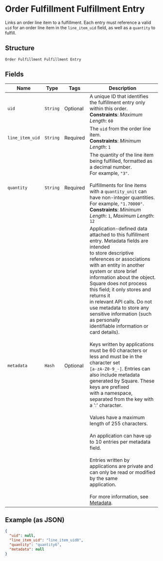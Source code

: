 
# Order Fulfillment Fulfillment Entry

Links an order line item to a fulfillment. Each entry must reference
a valid `uid` for an order line item in the `line_item_uid` field, as well as a `quantity` to
fulfill.

## Structure

`Order Fulfillment Fulfillment Entry`

## Fields

| Name | Type | Tags | Description |
|  --- | --- | --- | --- |
| `uid` | `String` | Optional | A unique ID that identifies the fulfillment entry only within this order.<br>**Constraints**: *Maximum Length*: `60` |
| `line_item_uid` | `String` | Required | The `uid` from the order line item.<br>**Constraints**: *Minimum Length*: `1` |
| `quantity` | `String` | Required | The quantity of the line item being fulfilled, formatted as a decimal number.<br>For example, `"3"`.<br><br>Fulfillments for line items with a `quantity_unit` can have non-integer quantities.<br>For example, `"1.70000"`.<br>**Constraints**: *Minimum Length*: `1`, *Maximum Length*: `12` |
| `metadata` | `Hash` | Optional | Application-defined data attached to this fulfillment entry. Metadata fields are intended<br>to store descriptive references or associations with an entity in another system or store brief<br>information about the object. Square does not process this field; it only stores and returns it<br>in relevant API calls. Do not use metadata to store any sensitive information (such as personally<br>identifiable information or card details).<br><br>Keys written by applications must be 60 characters or less and must be in the character set<br>`[a-zA-Z0-9_-]`. Entries can also include metadata generated by Square. These keys are prefixed<br>with a namespace, separated from the key with a ':' character.<br><br>Values have a maximum length of 255 characters.<br><br>An application can have up to 10 entries per metadata field.<br><br>Entries written by applications are private and can only be read or modified by the same<br>application.<br><br>For more information, see [Metadata](https://developer.squareup.com/docs/build-basics/metadata). |

## Example (as JSON)

```json
{
  "uid": null,
  "line_item_uid": "line_item_uid0",
  "quantity": "quantity6",
  "metadata": null
}
```

